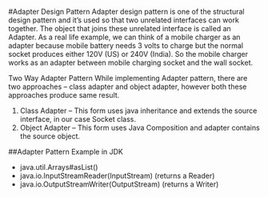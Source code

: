#Adapter Design Pattern
Adapter design pattern is one of the structural design pattern and it’s
used so that two unrelated interfaces can work together. The object that joins
these unrelated interface is called an Adapter. As a real life example, we
can think of a mobile charger as an adapter because mobile battery needs 3
volts to charge but the normal socket produces either 120V (US) or 240V
(India). So the mobile charger works as an adapter between mobile charging
socket and the wall socket.

Two Way Adapter Pattern
While implementing Adapter pattern, there are two approaches – class
adapter and object adapter, however both these approaches produce same
result.
1. Class Adapter – This form uses java inheritance and extends the
source interface, in our case Socket class.
2. Object Adapter – This form uses Java Composition and adapter
contains the source object.

##Adapter Pattern Example in JDK
- java.util.Arrays#asList()
- java.io.InputStreamReader(InputStream) (returns a Reader)
- java.io.OutputStreamWriter(OutputStream) (returns a Writer)
